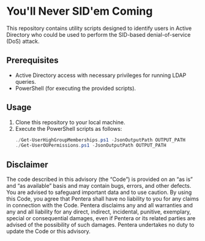 # You'll Never SID'em Coming
This repository contains utility scripts designed to identify users in Active Directory who could be used to perform the SID-based denial-of-service (DoS) attack.

## Prerequisites

- Active Directory access with necessary privileges for running LDAP queries.
- PowerShell (for executing the provided scripts).

## Usage

1. Clone this repository to your local machine.
2. Execute the PowerShell scripts as follows:
   ```powershell
   ./Get-UserHighGroupMemberships.ps1 -JsonOutputPath OUTPUT_PATH
   ./Get-UserOUPermissions.ps1 -JsonOutputPath OUTPUT_PATH

## Disclaimer
The code described in this advisory (the “Code”) is provided on an “as is” and “as available” basis and may contain bugs, errors, and other defects. You are advised to safeguard important data and to use caution. By using this Code, you agree that Pentera shall have no liability to you for any claims in connection with the Code. Pentera disclaims any and all warranties and any and all liability for any direct, indirect, incidental, punitive, exemplary, special or consequential damages, even if Pentera or its related parties are advised of the possibility of such damages. Pentera undertakes no duty to update the Code or this advisory.
